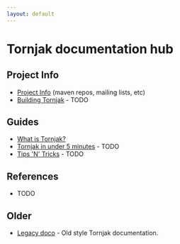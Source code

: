```yaml
---
layout: default
---
```

Tornjak documentation hub
=========================

Project Info
------------
* [Project Info](project-info.html) (maven repos, mailing lists, etc)
* [Building Tornjak](building.html) - TODO

Guides
------

* [What is Tornjak?](cougar-guide.html)
* [Tornjak in under 5 minutes](getting-started.html) - TODO
* [Tips 'N' Tricks](tips-tricks.html) - TODO

References
----------

* TODO

Older
-----

* [Legacy doco](legacy/index.html) - Old style Tornjak documentation.
